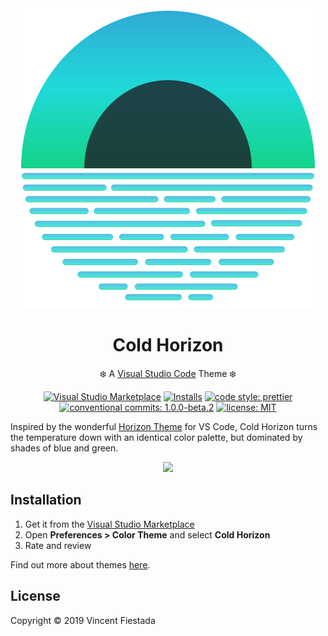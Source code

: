 <div align="center">
<img src="./icon.png" />
<h1>Cold Horizon</h1>
<p>❄️ A <a href="https://code.visualstudio.com/">Visual Studio Code</a> Theme ❄️</p>
</div>

<div align="center">
<a href="https://marketplace.visualstudio.com/items?itemName=vincentfiestada.cold-horizon-vscode"><img src="https://img.shields.io/vscode-marketplace/v/vincentfiestada.cold-horizon-vscode.svg" alt="Visual Studio Marketplace" /></a>
<a href="https://marketplace.visualstudio.com/items?itemName=vincentfiestada.cold-horizon-vscode"><img src="https://vsmarketplacebadge.apphb.com/installs-short/vincentfiestada.cold-horizon-vscode.svg" alt="Installs" /></a>
<a href="https://prettier.io/"><img src="https://img.shields.io/badge/code_style-prettier-30AAD7.svg?style=flat" alt="code style: prettier" /></a>
<a href="https://conventionalcommits.org"><img src="https://img.shields.io/badge/conventional%20commits-1.0-30AAD7.svg" alt="conventional commits: 1.0.0-beta.2" /></a>
<a href="https://github.com/vincentfiestada/cold-horizon/blob/master/LICENSE"><img src="https://img.shields.io/github/license/vincentfiestada/cold-horizon.svg" alt="license: MIT" /></a>
</div>

Inspired by the wonderful [Horizon Theme](https://github.com/jolaleye/horizon-theme-vscode) for VS Code, Cold Horizon turns the temperature down with an identical color palette, but dominated by shades of blue and green.

<div align="center">
  <img src="https://raw.githubusercontent.com/vincentfiestada/cold-horizon/master/docs/screenshot.png" />
</div>

## Installation

1. Get it from the [Visual Studio Marketplace](https://marketplace.visualstudio.com/items?itemName=vincentfiestada.cold-horizon-vscode)
2. Open **Preferences > Color Theme** and select **Cold Horizon**
3. Rate and review

Find out more about themes [here](https://code.visualstudio.com/docs/getstarted/themes).

## License

Copyright &copy; 2019 Vincent Fiestada

